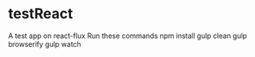 # testReact
A test app on react-flux
Run these  commands
npm install
gulp clean
gulp browserify
gulp watch
